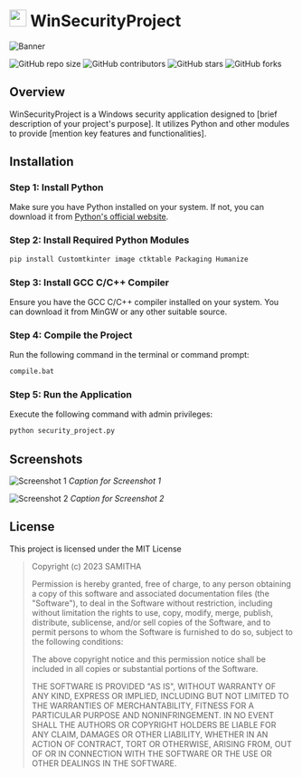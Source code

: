 



<h1> <img src="https://github.com/smtkanchana66/WinSecurityProject/blob/main/test_images/logo3.png" width="30" heigth="30">
WinSecurityProject 
</h1>


<img align="center" src="https://github.com/smtkanchana66/WinSecurityProject/blob/Readme/test_images/Win3.png" alt="Banner">

![GitHub repo size](https://img.shields.io/github/repo-size/drsamitha/WinSecurityProject)
![GitHub contributors](https://img.shields.io/github/contributors/drsamitha/WinSecurityProject)
![GitHub stars](https://img.shields.io/github/stars/drsamitha/WinSecurityProject?style=social)
![GitHub forks](https://img.shields.io/github/forks/drsamitha/WinSecurityProject?style=social)

## Overview
WinSecurityProject is a Windows security application designed to [brief description of your project's purpose]. It utilizes Python and other modules to provide [mention key features and functionalities].

## Installation

### Step 1: Install Python

Make sure you have Python installed on your system. If not, you can download it from [Python's official website](https://www.python.org/).

### Step 2: Install Required Python Modules

```bash
pip install Customtkinter image ctktable Packaging Humanize
```

<!-- install python
import Customtkinter, image, ctktable, Packaging, Humanize python modules
install gcc c/c++ compiler
run the compile.bat file
run the security.py with admin previlage. -->


### Step 3: Install GCC C/C++ Compiler
Ensure you have the GCC C/C++ compiler installed on your system. You can download it from MinGW or any other suitable source.


### Step 4: Compile the Project
Run the following command in the terminal or command prompt:
```bash
compile.bat
```

### Step 5: Run the Application
Execute the following command with admin privileges:
```bash
python security_project.py
```
## Screenshots

![Screenshot 1](screenshots/screenshot1.png)
*Caption for Screenshot 1*

![Screenshot 2](screenshots/screenshot2.png)
*Caption for Screenshot 2*

## License
This project is licensed under the MIT License

>Copyright (c) 2023 SAMITHA
>
>Permission is hereby granted, free of charge, to any person obtaining a copy
>of this software and associated documentation files (the "Software"), to deal
>in the Software without restriction, including without limitation the rights
>to use, copy, modify, merge, publish, distribute, sublicense, and/or sell
>copies of the Software, and to permit persons to whom the Software is
>furnished to do so, subject to the following conditions:
>
>The above copyright notice and this permission notice shall be included in all
>copies or substantial portions of the Software.
>
>THE SOFTWARE IS PROVIDED "AS IS", WITHOUT WARRANTY OF ANY KIND, EXPRESS OR
>IMPLIED, INCLUDING BUT NOT LIMITED TO THE WARRANTIES OF MERCHANTABILITY,
>FITNESS FOR A PARTICULAR PURPOSE AND NONINFRINGEMENT. IN NO EVENT SHALL THE
>AUTHORS OR COPYRIGHT HOLDERS BE LIABLE FOR ANY CLAIM, DAMAGES OR OTHER
>LIABILITY, WHETHER IN AN ACTION OF CONTRACT, TORT OR OTHERWISE, ARISING FROM,
>OUT OF OR IN CONNECTION WITH THE SOFTWARE OR THE USE OR OTHER DEALINGS IN THE
>SOFTWARE.



